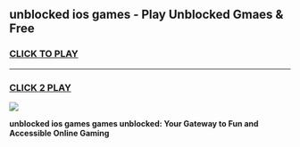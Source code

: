 
## unblocked ios games - Play Unblocked Gmaes & Free
<h3>
<a href="https://premium.freeplayer.one?title=unblocked_ios_games&ref=19F">CLICK TO PLAY</a></h3>
<hr>

<h3>
<a href="https://premium.freeplayer.one?title=unblocked_ios_games&ref=19F">CLICK 2 PLAY</a>
  
</h3>

<a href="https://premium.freeplayer.one?title=unblocked_ios_games&ref=19F/"><img src="https://clearcache.store/games.png"></a>


**unblocked ios games games unblocked: Your Gateway to Fun and Accessible Online Gaming**
